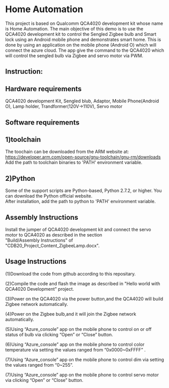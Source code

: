 Home Automation
=====================================================================
  This project is based on Qualcomm QCA4020 development kit whose name is Home Automation. The main objective of this demo is to use the QCA4020 development kit to control the Sengled Zigbee bulb and Smart lock using an Android mobile phone and demonstrates smart home. This is done by using an application on the mobile phone (Android O) which will connect the azure cloud. The app give the command to the QCA4020 which will control the sengled bulb via Zigbee and servo motor via PWM.


Instruction:
----------------------

Hardware requirements
--------------
QCA4020 development Kit, Sengled blub, Adaptor, Mobile Phone(Android O), Lamp holder, Trandformer(120V->110V), Servo motor

Software requirements
--------  
1)toolchain
--
The toochain can be downloaded from the ARM website at:  
https://developer.arm.com/open-source/gnu-toolchain/gnu-rm/downloads   
Add the path to toolchain binaries to 'PATH' environment variable.  
	  
2)Python
--
Some of the support scripts are Python-based, Python 2.7.2, or higher. You can download the Python official website.  
After installation, add the path to python to 'PATH' environment variable.  

Assembly Instructions
-----------------------------------------------------------------------------
Install the jumper of QCA4020 development kit and connect the servo motor to QCA4020 as described in the section  
"Build/Assembly Instructions" of "CDB20_Project_Content_ZigbeeLamp.docx".

Usage Instructions
--------------------------
(1)Download the code from github according to this repositary.  

(2)Compile the code and flash the image as described in "Hello world with QCA4020 Development" project. 

(3)Power on the QCA4020 via the power button,and the QCA4020 will build Zigbee network automatically.  

(4)Power on the Zigbee bulb,and it will join the Zigbee network automatically.  

(5)Using “Azure_console” app on the mobile phone to control on or off status of bulb via clicking “Open” or  “Close” button.  

(6)Using “Azure_console” app on the mobile phone to control color temperature via setting the values ranged from “0x0000~0xFFFF” .  

(7)Using “Azure_console” app on the mobile phone to control dim via setting the values ranged from “0~255”.  

(7)Using “Azure_console” app on the mobile phone to control servo motor via clicking “Open” or  “Close” button.  
